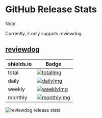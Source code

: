 # GitHub Release Stats

> [!NOTE]
> Currently, it only suppots reviewdog.

## [reviewdog](https://haya14busa.github.io/github-release-stats/#reviewdog/reviewdog)

| shields.io |  Badge |
----- | ----- |
total | [![totalImg]](https://haya14busa.github.io/github-release-stats/data/reviewdog/reviewdog/shieldsio/total.json)
daily | [![dailyImg]](https://haya14busa.github.io/github-release-stats/data/reviewdog/reviewdog/shieldsio/daily.json)
weekly | [![weeklyImg]](https://haya14busa.github.io/github-release-stats/data/reviewdog/reviewdog/shieldsio/weekly.json)
monthly | [![monthlyImg]](https://haya14busa.github.io/github-release-stats/data/reviewdog/reviewdog/shieldsio/monthly.json)

[totalImg]: https://img.shields.io/endpoint?url=https%3A%2F%2Fhaya14busa.github.io%2Fgithub-release-stats%2Fdata%2Freviewdog%2Freviewdog%2Fshieldsio%2Ftotal.json
[dailyImg]: https://img.shields.io/endpoint?url=https%3A%2F%2Fhaya14busa.github.io%2Fgithub-release-stats%2Fdata%2Freviewdog%2Freviewdog%2Fshieldsio%2Fdaily.json
[weeklyImg]: https://img.shields.io/endpoint?url=https%3A%2F%2Fhaya14busa.github.io%2Fgithub-release-stats%2Fdata%2Freviewdog%2Freviewdog%2Fshieldsio%2Fweekly.json
[monthlyImg]: https://img.shields.io/endpoint?url=https%3A%2F%2Fhaya14busa.github.io%2Fgithub-release-stats%2Fdata%2Freviewdog%2Freviewdog%2Fshieldsio%2Fmonthly.json

<picture>
  <source media="(prefers-color-scheme: dark)" srcset="https://haya14busa.github.io/github-release-stats/data/reviewdog/reviewdog/release_stats_chart_dark.svg">
  <source media="(prefers-color-scheme: light)" srcset="https://haya14busa.github.io/github-release-stats/data/reviewdog/reviewdog/release_stats_chart_light.svg">
  <img alt="reviewdog release stats" src="https://haya14busa.github.io/github-release-stats/data/reviewdog/reviewdog/release_stats_chart_light.svg">
</picture>
